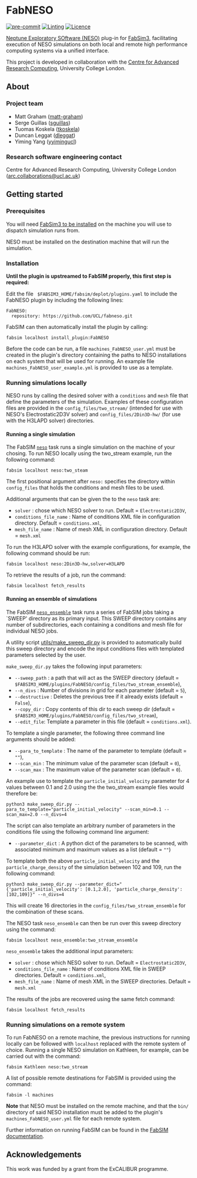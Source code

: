 # FabNESO

[![pre-commit](https://img.shields.io/badge/pre--commit-enabled-brightgreen?logo=pre-commit&logoColor=white)](https://github.com/pre-commit/pre-commit)
[![Linting](https://github.com/UCL/fabneso/actions/workflows/linting.yml/badge.svg)](https://github.com/UCL/fabneso/actions/workflows/linting.yml)
[![Licence](https://img.shields.io/badge/License-BSD_3--Clause-blue.svg)](./LICENCE)

[Neptune Exploratory SOftware (NESO)](https://github.com/ExCALIBUR-NEPTUNE/NESO) plug-in
for [FabSim3](https://github.com/djgroen/FabSim3), facilitating execution of NESO
simulations on both local and remote high performance computing systems via a unified
interface.

This project is developed in collaboration with the
[Centre for Advanced Research Computing](https://ucl.ac.uk/arc), University College London.

## About

### Project team

- Matt Graham ([matt-graham](https://github.com/matt-graham))
- Serge Guillas ([sguillas](https://github.com/sguillas))
- Tuomas Koskela ([tkoskela](https://github.com/tkoskela))
- Duncan Leggat ([dleggat](https://github.com/dleggat))
- Yiming Yang ([yyimingucl](https://github.com/yyimingucl))

### Research software engineering contact

Centre for Advanced Research Computing, University College London ([arc.collaborations@ucl.ac.uk](mailto:arc.collaborations.@ucl.ac.uk))

## Getting started

### Prerequisites

You will need [FabSim3 to be installed](https://fabsim3.readthedocs.io/en/latest/installation/) on the machine you will use to dispatch simulation runs from.

NESO must be installed on the destination machine that will run the simulation.

### Installation

**Until the plugin is upstreamed to FabSIM properly, this first step is required:**

Edit the file ` $FABSIM3_HOME/fabsim/deplot/plugins.yaml` to include the FabNESO plugin by including the following lines:

```
FabNESO:
  repository: https://github.com/UCL/fabneso.git
```

FabSIM can then automatically install the plugin by calling:

`fabsim localhost install_plugin:FabNESO`

Before the code can be run, a file `machines_FabNESO_user.yml` must be created in the plugin's directory containing the paths to NESO installations on each system that will be used for running.
An example file `machines_FabNESO_user_example.yml` is provided to use as a template.

### Running simulations locally

NESO runs by calling the desired solver with a `conditions` and `mesh` file that define the parameters of the simulation.
Examples of these configuration files are provided in the `config_files/two_stream/` (intended for use with NESO's Electrostatic2D3V solver) and `config_files/2Din3D-hw/` (for use with the H3LAPD solver) directories.

#### Running a single simulation

The FabSIM [`neso`](https://github.com/UCL/fabneso/blob/89bba5ca73c333cf16e8b8dddee164a67b1eb867/FabNESO.py#L20) task runs a single simulation on the machine of your chosing.
To run NESO locally using the two_stream example, run the following command:

```
fabsim localhost neso:two_steam
```

The first positional argument after `neso:` specifies the directory within `config_files` that holds the conditions and mesh files to be used.

Additional arguments that can be given the to the `neso` task are:

- `solver` : chose which NESO solver to run. Default = `Electrostatic2D3V`,
- `conditions_file_name` : Name of conditions XML file in configuration directory. Default = `conditions.xml`,
- `mesh_file_name` : Name of mesh XML in configuration directory. Default = `mesh.xml`

To run the H3LAPD solver with the example configurations, for example, the following command should be run:

```
fabsim localhost neso:2Din3D-hw,solver=H3LAPD
```

To retrieve the results of a job, run the command:

```
fabsim localhost fetch_results
```

#### Running an ensemble of simulations

The FabSIM [`neso_ensemble`](https://github.com/UCL/fabneso/blob/89bba5ca73c333cf16e8b8dddee164a67b1eb867/FabNESO.py#L49) task runs a series of FabSIM jobs taking a `SWEEP' directory as its primary input.
This SWEEP directory contains any number of subdirectories, each containing a conditions and mesh file for individual NESO jobs.

A utility script [utils/make_sweep_dir.py](https://github.com/UCL/FabNESO/blob/main/utils/make_sweep_dir.py) is provided to automatically build this sweep directory and encode the input conditions files with templated parameters selected by the user.

`make_sweep_dir.py` takes the following input parameters:

- `--sweep_path` : a path that will act as the SWEEP directory (default = `$FABSIM3_HOME/plugins/FabNESO/config_files/two_stream_ensemble`),
- `--n_divs` : Number of divisions in grid for each parameter (default = `5`),
- `--destructive` : Deletes the previous tree if it already exists (default = `False`),
- `--copy_dir` : Copy contents of this dir to each sweep dir (default = `$FABSIM3_HOME/plugins/FabNESO/config_files/two_stream`),
- `--edit_file`: Template a parameter in this file (default = `conditions.xml`).

To template a single parameter, the following three command line arguments should be added:

- `--para_to_template` : The name of the parameter to template (default = `""`),
- `--scan_min` : The minimum value of the parameter scan (default = `0`),
- `--scan_max` : The maximum value of the parameter scan (default = `0`).

An example use to template the `particle_initial_velocity` parameter for 4 values between 0.1 and 2.0 using the the two_stream example files would therefore be:

```
python3 make_sweep_dir.py --para_to_template="particle_initial_velocity" --scan_min=0.1 --scan_max=2.0 --n_divs=4
```

The script can also template an arbitrary number of parameters in the conditions file using the following command line argument:

- `--parameter_dict` : A python dict of the parameters to be scanned, with associated minimum and maximum values as a list (default = `""`)

To template both the above `particle_initial_velocity` and the `particle_charge_density` of the simulation between 102 and 109, run the following command:

```
python3 make_sweep_dir.py --parameter_dict="{'particle_initial_velocity': [0.1,2.0], 'particle_charge_density': [102,109]}" --n_divs=4
```

This will create 16 directories in the `config_files/two_stream_ensemble` for the combination of these scans.

The NESO task `neso_ensemble` can then be run over this sweep directory using the command:

```
fabsim localhost neso_ensemble:two_stream_ensemble
```

`neso_ensemble` takes the additional input parameters:

- `solver` : chose which NESO solver to run. Default = `Electrostatic2D3V`,
- `conditions_file_name` : Name of conditions XML file in SWEEP directories. Default = `conditions.xml`,
- `mesh_file_name` : Name of mesh XML in the SWEEP directories. Default = `mesh.xml`

The results of the jobs are recovered using the same fetch command:

```
fabsim localhost fetch_results
```

### Running simulations on a remote system

To run FabNESO on a remote machine, the previous instructions for running locally can be followed with `localhost` replaced with the remote system of choice.
Running a single NESO simulation on Kathleen, for example, can be carried out with the command:

```
fabsim Kathleen neso:two_stream
```

A list of possible remote destinations for FabSIM is provided using the command:

```
fabsim -l machines
```

**Note** that NESO must be installed on the remote machine, and that the `bin/` directory of said NESO installation must be added to the plugin's `machines_FabNESO_user.yml` file for each remote system.

Further information on running FabSIM can be found in the [FabSIM documentation](https://fabsim3.readthedocs.io/en/latest/).

## Acknowledgements

This work was funded by a grant from the ExCALIBUR programme.
